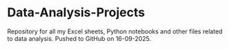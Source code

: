 # Data-Analysis-Projects
Repository for all my Excel sheets, Python notebooks and other files related to data analysis. Pushed to GitHub on 16-09-2025. 
